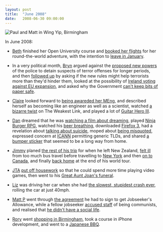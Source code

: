 ```yaml
---
layout: post
title:  "June 2008"
date:   2008-06-30 09:00:00
---
```


![Paul and Matt in Wing Yip, Birmingham](http://www.raz.me.uk/private/wingyip-matt.png)

In June 2008:

* [Beth][beth] finished her Open University course and [booked her flights](http://littlegreenbeth.livejournal.com/29885.html) for her round-the-world adventure, with the intention to [leave in January](http://littlegreenbeth.livejournal.com/30159.html).

* In a very political month, [Bryn][bryn] argued against the [proposed new powers](http://randomlyevil.org.uk/2008/06/11/the-answer-to-everything/) of the police to detain suspects of terror offenses for longer periods, and then [followed up](http://randomlyevil.org.uk/2008/06/12/the-fallout-from-42-days/) by asking if the new rules might help terrorists more than they'd hinder them, looked at the possibility of [Ireland voting against EU expansion](http://randomlyevil.org.uk/2008/06/13/the-man-from-dublin-he-says-no/), and asked why the Government [can't keep bits of paper safe](http://randomlyevil.org.uk/2008/06/17/government-data-breach/).

* [Claire][claire] looked forward to [being awareded her MEng](http://nowebsite.co.uk/blog/2008/06/claire-q-meng/), and described herself as becoming like an engineer as well as a scientist, watched [a bizarre twist](http://nowebsite.co.uk/blog/2008/06/is-there-anything-more-bizarre/) on The Weakest Link, and played a lot of [Guitar Hero III](http://nowebsite.co.uk/blog/2008/06/oh-so-responsible/).

* [Dan][dan] dreamed that he was [watching a film about dreaming](http://www.scatmania.org/2008/06/01/vanilla-sky-a-letter-and-a-trip/), played [Ninja Burger RPG](http://www.scatmania.org/2008/06/06/enter-the-ninja/), watched his [beer breathing](http://www.scatmania.org/2008/06/13/breathing/), downloaded [Firefox 3](http://www.scatmania.org/2008/06/18/firefox-3-download-day/), had a revelation about [talking about suicide](http://www.scatmania.org/2008/06/23/talking-suicide/), moped about [being misquoted](http://www.scatmania.org/2008/06/25/oh-to-be-quoted-correctly/), expressed concern at [ICANN](http://www.scatmania.org/2008/06/27/icann-invent-a-whole-universe-of-mess/) permitting generic TLDs, and shared [a bumper sticker](http://www.scatmania.org/2008/06/28/eat-berthas-mussels/) that seemed to be a long way from home.

* [Jimmy][jimmy] planed [the rest of his trip](http://vikingjim.livejournal.com/30912.html) for when he left New Zealand, [felt ill](http://vikingjim.livejournal.com/31087.html) from too much bus travel before travelling to [New York](http://vikingjim.livejournal.com/31416.html) and then [on to Canada](http://vikingjim.livejournal.com/31526.html), and finally [back home](http://vikingjim.livejournal.com/31959.html) at the end of his world tour.

* [JTA][jta] [put off housework](http://blog.electricquaker.co.uk/2008/06/11/self-sufficiency-its-laziness-but-ok-ed-by-society/) so that he could spend more time playing video games, then went to his [Great Aunt Joan's funeral](http://blog.electricquaker.co.uk/2008/06/20/four-train-stations-and-a-funeral/).

* [Liz][liz] was driving her car when she had [the slowest, stupidest crash ever](http://norasdollhouse.livejournal.com/103278.html), rolling the car at just 40mph.

* [Matt P][matt-p] went through [the agreement](http://myzelik.livejournal.com/36919.html) he had to sign to get Jobseeker's Allowance, while a fellow jobseeker [accused staff](http://myzelik.livejournal.com/37136.html) of being communists, and realised that [he didn't have a social life](http://myzelik.livejournal.com/37624.html).

* [Rory][rory] went [shopping in Birmingham](http://razinaber.livejournal.com/103364.html), took a course in iPhone development, and went to a [Japanese BBQ](http://razinaber.livejournal.com/103589.html).


[adam-g]:  http://strokeyadam.livejournal.com/
[adam-w]:  http://www.ad-space.org.uk/
[andy-k]:  http://theguidemark3.livejournal.com/
[andy-r]:  http://selfdoubtgun.wordpress.com/
[beth]:    http://littlegreenbeth.livejournal.com/
[bryn]:    http://randomlyevil.org.uk/
[claire]:  http://nowebsite.co.uk/blog/
[dan]:     http://www.scatmania.org/
[ele]:     http://ele-is-crazy.livejournal.com/
[fiona]:   http://fionafish.wordpress.com/
[hayley]:  http://leelee1983.livejournal.com/
[jen]:     http://scleip.livejournal.com/
[jimmy]:   http://vikingjim.livejournal.com/
[jta]:     http://blog.electricquaker.co.uk/
[kit]:     http://reaperkit.wordpress.com/
[liz]:     http://norasdollhouse.livejournal.com/
[malbo21]: http://malbo21.wordpress.com/
[matt-p]:  http://myzelik.livejournal.com/
[matt-r]:  http://matt-inthe-hat.livejournal.com/
[paul]:    http://blog.pacifist.co.uk/
[penny]:   http://thepennyfaerie.livejournal.com/
[pete]:    http://loonybin345.livejournal.com/
[rory]:    http://razinaber.livejournal.com/
[ruth]:    http://fleeblewidget.co.uk/
[sarah]:   http://starlight-sarah.livejournal.com/
[sian]:    http://elgingerbread.wordpress.com/
